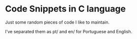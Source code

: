 # Code Snippets in C language

Just some random pieces of code I like to maintain.

I've separated them as pt/ and en/ for Portuguese and English.

